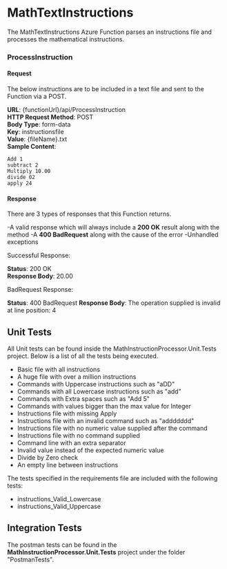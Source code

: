 # MathTextInstructions

The MathTextInstructions Azure Function parses an instructions file and processes the mathematical instructions. 

### ProcessInstruction 

#### Request

The below instructions are to be included in a text file and sent to the Function via a POST.

**URL**: {functionUrl}/api/ProcessInstruction  
**HTTP Request Method**: POST  
**Body Type**: form-data  
**Key**: instructionsfile  
**Value**: {fileName}.txt  
**Sample Content**:  

`Add 1`  
`subtract 2`  
`Multiply 10.00`  
`divide 02`  
`apply 24`  

#### Response

There are 3 types of responses that this Function returns.

-A valid response which will always include a **200 OK** result along with the method
-A **400 BadRequest** along with the cause of the error
-Unhandled exceptions

Successful Response:

**Status**: 200 OK  
**Response Body**: 20.00

BadRequest Response:

**Status**: 400 BadRequest
**Response Body**: The operation supplied is invalid at line position: 4

## Unit Tests

All Unit tests can be found inside the MathInstructionProcessor.Unit.Tests project. Below is a list of all the tests being executed.

- Basic file with all instructions
- A huge file with over a million instructions
- Commands with Uppercase instructions such as "aDD"
- Commands with all Lowercase instructions such as "add"
- Commands with Extra spaces such as "Add       5"
- Commands with values bigger than the max value for Integer
- Instructions file with missing Apply
- Instructions file with an invalid command such as "addddddd"
- Instructions file with no numeric value supplied after the command
- Instructions file with no command supplied
- Command line with an extra separator
- Invalid value instead of the expected numeric value
- Divide by Zero check
- An empty line between instructions

The tests specified in the requirements  file are included with the following tests:

- instructions_Valid_Lowercase
- instructions_Valid_Uppercase

## Integration Tests

The postman tests can be found in the **MathInstructionProcessor.Unit.Tests** project under the folder "PostmanTests".

